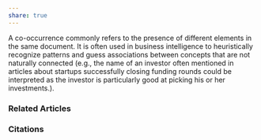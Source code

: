 ```yaml
---
share: true
---
```


A co-occurrence commonly refers to the presence of different elements in the same document. It is often used in business intelligence to heuristically recognize patterns and guess associations between concepts that are not naturally connected (e.g., the name of an investor often mentioned in articles about startups successfully closing funding rounds could be interpreted as the investor is particularly good at picking his or her investments.).

### Related Articles

### Citations
